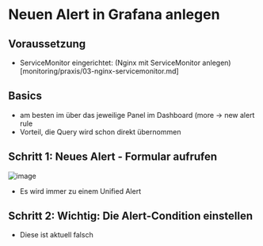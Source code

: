 # Neuen Alert in Grafana anlegen 

## Voraussetzung

  * ServiceMonitor eingerichtet: (Nginx mit ServiceMonitor anlegen)[monitoring/praxis/03-nginx-servicemonitor.md]

## Basics 

  * am besten im über das jeweilige Panel im Dashboard (more -> new alert rule
  * Vorteil, die Query wird schon direkt übernommen

## Schritt 1: Neues Alert - Formular aufrufen

![image](https://github.com/user-attachments/assets/9e178aa0-2e4c-4f4d-8f18-6f5f5ca3d992)
 
  * Es wird immer zu einem Unified Alert 

## Schritt 2: Wichtig: Die Alert-Condition einstellen 

  * Diese ist aktuell falsch 

